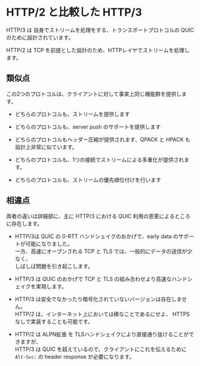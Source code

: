# HTTP/2 と比較した HTTP/3

HTTP/3 は 自身でストリームを処理をする、トランスポートプロトコルの QUIC のために設計されています。

HTTP/2 は TCP を前提とした設計のため、HTTPレイヤでストリームを処理します。

## 類似点

この2つのプロトコルは、クライアントに対して事実上同じ機能群を提供します。

- どちらのプロトコルも、ストリームを提供します

- どちらのプロトコルも、server push のサポートを提供します

- どちらのプロトコルもヘッダー圧縮が提供されます、QPACK と HPACK も設計上非常に似ています。

- どちらのプロトコルも、1つの接続でストリームによる多重化が提供されます。

- どちらのプロトコルも、ストリームの優先順位付けを行います

## 相違点

両者の違いは詳細部に、主に HTTP/3 における QUIC 利用の恩恵によるところに存在します。

- HTTP/3は QUIC の 0-RTT ハンドシェイクのおかげで、early data のサポートが可能になりました。  
  一方、高速にオープンされる TCP と TLS では、一般的にデータの送信が少なく、  
  しばしば問題を引き起こします。

- HTTP/3 は QUIC のおかげで TCP と TLS の組み合わせより高速なハンドシェイクを実現します。

- HTTP/3 は安全でなかったり暗号化されていないバージョンは存在しません。  
  HTTP/2 は、インターネット上においては稀なことであるにせよ、 HTTPS なしで実装することも可能です。

- HTTP/2 は ALPN拡張 を TLSハンドシェイクにより直接通り抜けることができますが、  
  HTTP/3 は QUIC を超えているので、クライアントにこれを伝えるために  
  `Alt-Svc:` の header response が必要になります。
